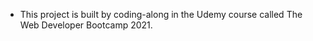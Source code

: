 - This project is built by coding-along in the Udemy course called The Web Developer Bootcamp 2021.
